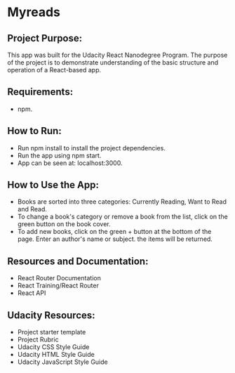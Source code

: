 # Myreads

## Project Purpose:

This app was built for the Udacity React Nanodegree Program. The purpose of the project is to demonstrate understanding of the basic structure and operation of a React-based app.

## Requirements:
* npm.

## How to Run:
* Run npm install to install the project dependencies.
* Run the app using npm start.
* App can be seen at: localhost:3000.

## How to Use the App:
* Books are sorted into three categories: Currently Reading, Want to Read and Read.
* To change a book's category or remove a book from the list, click on the green button on the book cover. 
* To add new books, click on the green + button at the bottom of the page. Enter an author's name or subject. the items will be returned.

## Resources and Documentation:
* React Router Documentation
* React Training/React Router
* React API

## Udacity Resources:
* Project starter template
* Project Rubric
* Udacity CSS Style Guide
* Udacity HTML Style Guide
* Udacity JavaScript Style Guide
